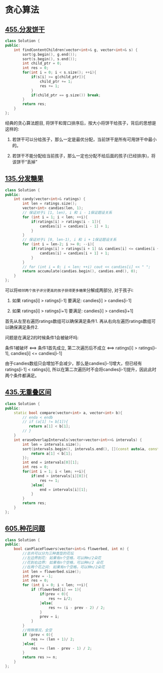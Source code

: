 # 贪心算法

## [455.分发饼干](https://leetcode.cn/problems/assign-cookies/description/)

```C++
class Solution {
public:
    int findContentChildren(vector<int>& g, vector<int>& s) {
        sort(g.begin(), g.end());
        sort(s.begin(), s.end());
        int child_ptr = 0;
        int res = 0;
        for(int i = 0; i < s.size(); ++i){
            if(s[i] >= g[child_ptr]){
                child_ptr += 1;
                res += 1;
            }
            if(child_ptr == g.size()) break;
        }
        return res;
    }
};
```
经典的贪心算法题目, 将饼干和胃口排序后，按大小将饼干给孩子，背后的思想是这样的:

1. 若饼干可以分给孩子，那么一定是最优分配，当前饼干是所有可用饼干中最小的。

2. 若饼干不能分配给当前孩子，那么一定也分配不给后面的孩子(已经排序)，将该饼干“丢掉”

## [135.分发糖果](https://leetcode.cn/problems/candy/description/)

```C++
class Solution {
public:
    int candy(vector<int>& ratings) {
        int len = ratings.size();
        vector<int> candies(len, 1);
        // 保证对于i [1, len), i 和 i - 1保证题设关系
        for (int i = 1; i < len; ++i){
            if(ratings[i] > ratings[i - 1]){
                candies[i] = candies[i - 1] + 1;
            }
        }
        // 保证对于i [0, len-1), i 和 i + 1保证题设关系
        for (int i = len-2; i >= 0; --i){
            if(ratings[i] > ratings[i + 1] && candies[i] <= candies[i + 1]){
                candies[i] = candies[i + 1] + 1;
            }
        }
        // for (int i = 0; i < len; ++i) cout << candies[i] << " ";
        return accumulate(candies.begin(), candies.end(), 0);
    }
};
```

可以将`相邻两个孩子评分更高的孩子获得更多糖果`分解成两部分, 对于孩子i:

1. 如果 ratings[i] > ratings[i-1] 要满足: candies[i] > candies[i-1]

2. 如果 ratings[i] > ratings[i+1] 要满足: candies[i] > candies[i+1]

首先从左至右遍历ratings数组可以确保满足条件1. 再从右向左遍历ratings数组可以确保满足条件2.

问题是在满足2的时候条件1会被破坏吗:

条件1被破坏 <==> 条件1首先成立, 第二次遍历后不成立 <==> ratings[i] > ratings[i-1], candies[i] <= candies[i-1]

由于candies数组只会增加不会减少，那么是candies[i-1]增大，但已经有ratings[i-1] < ratings[i], 所以在第二次遍历时不会将candies[i-1]提升，因此此时两个条件都满足。


## [435.无重叠区间](https://leetcode.cn/problems/non-overlapping-intervals/description/)

```C++
class Solution {
public:
    static bool compare(vector<int> a, vector<int> b){
        // enda < endb
        // if (a[1] != b[1]){
           return a[1] < b[1]; 
        // }
    }
    int eraseOverlapIntervals(vector<vector<int>>& intervals) {
        int len = intervals.size();
        sort(intervals.begin(), intervals.end(), [](const auto&a, const auto&b){
            return a[1] < b[1]; 
        });
        int end = intervals[0][1];
        int res = 0;
        for(int i = 1; i < len; ++i){
            if(end > intervals[i][0]){
                res += 1;
            }else{
                end = intervals[i][1];
            }
        }
        return res;
    }
};
```

## [605.种花问题](https://leetcode.cn/problems/can-place-flowers/description/)

```C++
class Solution {
public:
    bool canPlaceFlowers(vector<int>& flowerbed, int n) {
        //总共可以分为三种类型的花坛
        //左边界到花: 如果有n个空格，可以种n/2朵花
        //花到右边界: 如果有n个空格，可以种n/2 朵花 
        //在两个花之间: 如果有n个空格，可以种n/2朵花
        int len = flowerbed.size();
        int prev = -1;
        int res = 0;
        for (int i = 0; i < len; ++i){
            if (flowerbed[i] == 1){
                if(prev < 0){
                    res += i/2;
                }else{
                    res += (i - prev - 2) / 2;
                }
                prev = i;
            }
        }
        //特殊情况，全空
        if (prev < 0){
            res += (len + 1)/ 2;
        }else{
            res += (len - prev - 1) / 2;
        }
        return res >= n;
    }
};
```
